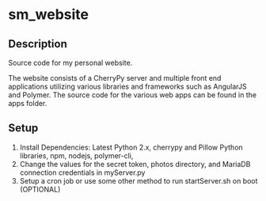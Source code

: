 # sm_website

## Description
Source code for my personal website.

The website consists of a CherryPy server and multiple front end applications utilizing various libraries and frameworks such as AngularJS and Polymer.  The source code for the various web apps can be found in the apps folder.

## Setup
1. Install Dependencies:  Latest Python 2.x, cherrypy and Pillow Python libraries, npm, nodejs, polymer-cli, 
2. Change the values for the secret token, photos directory, and MariaDB connection credentials in myServer.py
3. Setup a cron job or use some other method to run startServer.sh on boot (OPTIONAL)
